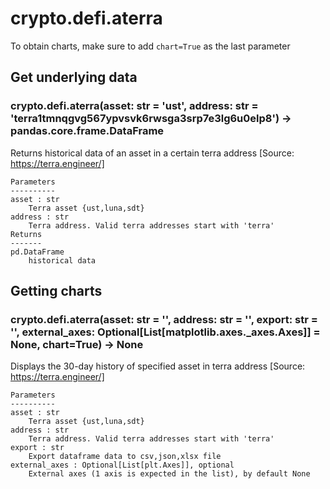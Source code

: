 # crypto.defi.aterra

To obtain charts, make sure to add `chart=True` as the last parameter

## Get underlying data 
### crypto.defi.aterra(asset: str = 'ust', address: str = 'terra1tmnqgvg567ypvsvk6rwsga3srp7e3lg6u0elp8') -> pandas.core.frame.DataFrame

Returns historical data of an asset in a certain terra address
    [Source: https://terra.engineer/]

    Parameters
    ----------
    asset : str
        Terra asset {ust,luna,sdt}
    address : str
        Terra address. Valid terra addresses start with 'terra'
    Returns
    -------
    pd.DataFrame
        historical data

## Getting charts 
### crypto.defi.aterra(asset: str = '', address: str = '', export: str = '', external_axes: Optional[List[matplotlib.axes._axes.Axes]] = None, chart=True) -> None

Displays the 30-day history of specified asset in terra address
    [Source: https://terra.engineer/]

    Parameters
    ----------
    asset : str
        Terra asset {ust,luna,sdt}
    address : str
        Terra address. Valid terra addresses start with 'terra'
    export : str
        Export dataframe data to csv,json,xlsx file
    external_axes : Optional[List[plt.Axes]], optional
        External axes (1 axis is expected in the list), by default None
